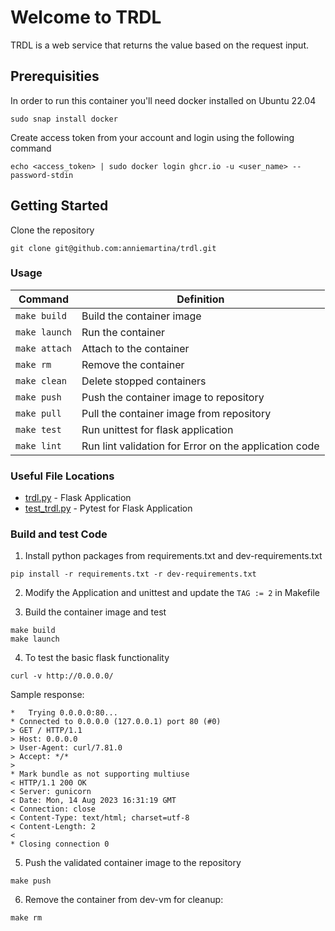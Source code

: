 # Welcome to TRDL
TRDL is a web service that returns the value based on the request input.

## Prerequisities

In order to run this container you'll need docker installed on Ubuntu 22.04

```
sudo snap install docker
```

Create access token from your account and login using the following command
```
echo <access_token> | sudo docker login ghcr.io -u <user_name> --password-stdin
```

## Getting Started
Clone the repository
```
git clone git@github.com:anniemartina/trdl.git
```

### Usage

| Command 	| Definition |
|---------------|-------------|
| `make build` 	| Build the container image |
| `make launch`	| Run the container |
| `make attach`	| Attach to the container |
| `make rm`     | Remove the container |
| `make clean` 	| Delete stopped containers |
| `make push` 	| Push the container image to repository |
| `make pull` 	| Pull the container image from repository |
| `make test` 	| Run unittest for flask application |
| `make lint`	| Run lint validation for Error on the application code |

### Useful File Locations
* [trdl.py](https://github.com/anniemartina/trdl/blob/master/trdl.py) - Flask Application
* [test_trdl.py](https://github.com/anniemartina/trdl/blob/master/test_trdl.py) - Pytest for Flask Application

### Build and test Code

1. Install python packages from requirements.txt and dev-requirements.txt
```
pip install -r requirements.txt -r dev-requirements.txt
```

2. Modify the Application and unittest and update the `TAG := 2` in Makefile

3. Build the container image and test
```
make build
make launch
```

4. To test the basic flask functionality
```
curl -v http://0.0.0.0/
```
Sample response:
```
*   Trying 0.0.0.0:80...
* Connected to 0.0.0.0 (127.0.0.1) port 80 (#0)
> GET / HTTP/1.1
> Host: 0.0.0.0
> User-Agent: curl/7.81.0
> Accept: */*
>
* Mark bundle as not supporting multiuse
< HTTP/1.1 200 OK
< Server: gunicorn
< Date: Mon, 14 Aug 2023 16:31:19 GMT
< Connection: close
< Content-Type: text/html; charset=utf-8
< Content-Length: 2
<
* Closing connection 0
```

5. Push the validated container image to the repository
```
make push
```

6. Remove the container from dev-vm for cleanup:
```
make rm
```
